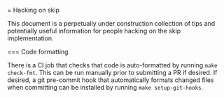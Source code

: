 = Hacking on skip

This document is a perpetually under construction collection of tips and potentially useful information for people hacking on the skip implementation.

=== Code formatting

There is a CI job that checks that code is auto-formatted by running `make check-fmt`.
This can be run manually prior to submitting a PR if desired.
If desired, a git pre-commit hook that automatically formats changed files when committing can be installed by running `make setup-git-hooks`.
